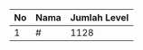 | No | Nama            | Jumlah Level |
|----|-----------------|--------------|
| 1  | #    |    1128        |
